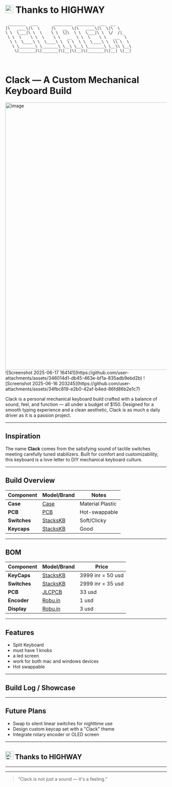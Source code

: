 # <img src="https://raw.githubusercontent.com/Tarikul-Islam-Anik/Telegram-Animated-Emojis/main/Symbols/Red%20Heart.webp" alt="Red Heart Emoji" width="25" height="25" /> Thanks to HIGHWAY

```
 ________  ___       ________  ________  ___  __       
|\   ____\|\  \     |\   __  \|\   ____\|\  \|\  \     
\ \  \___|\ \  \    \ \  \|\  \ \  \___|\ \  \/  /|_   
 \ \  \    \ \  \    \ \   __  \ \  \    \ \   ___  \  
  \ \  \____\ \  \____\ \  \ \  \ \  \____\ \  \\ \  \ 
   \ \_______\ \_______\ \__\ \__\ \_______\ \__\\ \__\
    \|_______|\|_______|\|__|\|__|\|_______|\|__| \|__|
                                                       
                                                       

```


#  Clack — A Custom Mechanical Keyboard Build
<img width="1713" height="833" alt="image" src="https://github.com/user-attachments/assets/2f84d4f9-abf8-42ba-be70-4535b3c05655" />
![Screenshot 2025-06-17 164141](https://github.com/user-attachments/assets/346014d1-db45-463e-bf1a-835adb9ebd2b)
![Screenshot 2025-06-16 203245](https://github.com/user-attachments/assets/34fbc819-e2b0-42af-b4ed-86fd86b2e1c7)

Clack is a personal mechanical keyboard build crafted with a balance of sound, feel, and function — all under a budget of $150. Designed for a smooth typing experience and a clean aesthetic, Clack is as much a daily driver as it is a passion project.

---

##  Inspiration

The name **Clack** comes from the satisfying sound of tactile switches meeting carefully tuned stabilizers. Built for comfort and customizability, this keyboard is a love letter to DIY mechanical keyboard culture.

---

##  Build Overview

| Component     | Model/Brand               | Notes                          |
|---------------|----------------------------|--------------------------------|
| **Case**       | [Case](https://github.com/Praveenkushinpi/CLACK/tree/main/CASE)         | Material Plastic |
| **PCB**        | [PCB](https://github.com/Praveenkushinpi/CLACK/tree/main/PCB)          | Hot-swappable      |
| **Switches**   | [StacksKB](https://stackskb.com/store/akko-creamy-cyan-switch-pack-of-45-pre-order/)       | Soft/Clicky           |
| **Keycaps**    | [StacksKB](https://stackskb.com/store/wild-goose-keycaps/)         | Good              |


---

##  BOM

| Component     | Model/Brand               | Price                          |
|---------------|----------------------------|--------------------------------|
| **KeyCaps**       | [StacksKB](https://stackskb.com/store/akko-clear-white-keycap-set-v2-asa-profile/)         | 3999 inr = 50 usd |
| **Switches**        | [StacksKB](https://stackskb.com/store/akko-v3-crystal-pro-switch-pack-of-45/)          | 2999 inr = 35 usd       |
| **PCB**   | [JLCPCB](https://private-user-images.githubusercontent.com/168343716/456092456-044b7599-4a6e-40b4-bf12-a81c29c08c88.png?jwt=eyJhbGciOiJIUzI1NiIsInR5cCI6IkpXVCJ9.eyJpc3MiOiJnaXRodWIuY29tIiwiYXVkIjoicmF3LmdpdGh1YnVzZXJjb250ZW50LmNvbSIsImtleSI6ImtleTUiLCJleHAiOjE3NTA4MTkwNTksIm5iZiI6MTc1MDgxODc1OSwicGF0aCI6Ii8xNjgzNDM3MTYvNDU2MDkyNDU2LTA0NGI3NTk5LTRhNmUtNDBiNC1iZjEyLWE4MWMyOWMwOGM4OC5wbmc_WC1BbXotQWxnb3JpdGhtPUFXUzQtSE1BQy1TSEEyNTYmWC1BbXotQ3JlZGVudGlhbD1BS0lBVkNPRFlMU0E1M1BRSzRaQSUyRjIwMjUwNjI1JTJGdXMtZWFzdC0xJTJGczMlMkZhd3M0X3JlcXVlc3QmWC1BbXotRGF0ZT0yMDI1MDYyNVQwMjMyMzlaJlgtQW16LUV4cGlyZXM9MzAwJlgtQW16LVNpZ25hdHVyZT05ZDljN2U2ZmYwODhlZGU2OTJjNWVkYzk5MDk5ZWU5ODViZTY4NGQ2ZmY0Y2EyOGE5MThlMDdhMTg2MDMwMDdiJlgtQW16LVNpZ25lZEhlYWRlcnM9aG9zdCJ9.TJexbJ2JOPTNS0pWK4Fx8X82fOrmfui8mHUvjtpRxs8)       | 33 usd            |
| **Encoder**| [Robu.in](https://private-user-images.githubusercontent.com/168343716/456093939-859af2b1-9a2c-4d81-b4bb-97766db01e42.png?jwt=eyJhbGciOiJIUzI1NiIsInR5cCI6IkpXVCJ9.eyJpc3MiOiJnaXRodWIuY29tIiwiYXVkIjoicmF3LmdpdGh1YnVzZXJjb250ZW50LmNvbSIsImtleSI6ImtleTUiLCJleHAiOjE3NTA4MTkwNTksIm5iZiI6MTc1MDgxODc1OSwicGF0aCI6Ii8xNjgzNDM3MTYvNDU2MDkzOTM5LTg1OWFmMmIxLTlhMmMtNGQ4MS1iNGJiLTk3NzY2ZGIwMWU0Mi5wbmc_WC1BbXotQWxnb3JpdGhtPUFXUzQtSE1BQy1TSEEyNTYmWC1BbXotQ3JlZGVudGlhbD1BS0lBVkNPRFlMU0E1M1BRSzRaQSUyRjIwMjUwNjI1JTJGdXMtZWFzdC0xJTJGczMlMkZhd3M0X3JlcXVlc3QmWC1BbXotRGF0ZT0yMDI1MDYyNVQwMjMyMzlaJlgtQW16LUV4cGlyZXM9MzAwJlgtQW16LVNpZ25hdHVyZT1iMjA1NjJkOTMwMDA1N2Q3Yjk3ZTg1NjQ1ODc0OTgwYmY4NDY5NWFmMGJjYzkwMTY2NjUyZDFiYjYzNjExNmUxJlgtQW16LVNpZ25lZEhlYWRlcnM9aG9zdCJ9.BMnRanZ30tjBzOlprUQU22twroIURjnTTjO-QSRDdCs)  | 1 usd              |
| **Display**  | [Robu.in](https://private-user-images.githubusercontent.com/168343716/456094220-fea9dac9-632d-493f-b6a2-2cf06fdc8523.png?jwt=eyJhbGciOiJIUzI1NiIsInR5cCI6IkpXVCJ9.eyJpc3MiOiJnaXRodWIuY29tIiwiYXVkIjoicmF3LmdpdGh1YnVzZXJjb250ZW50LmNvbSIsImtleSI6ImtleTUiLCJleHAiOjE3NTA4MTkwNTksIm5iZiI6MTc1MDgxODc1OSwicGF0aCI6Ii8xNjgzNDM3MTYvNDU2MDk0MjIwLWZlYTlkYWM5LTYzMmQtNDkzZi1iNmEyLTJjZjA2ZmRjODUyMy5wbmc_WC1BbXotQWxnb3JpdGhtPUFXUzQtSE1BQy1TSEEyNTYmWC1BbXotQ3JlZGVudGlhbD1BS0lBVkNPRFlMU0E1M1BRSzRaQSUyRjIwMjUwNjI1JTJGdXMtZWFzdC0xJTJGczMlMkZhd3M0X3JlcXVlc3QmWC1BbXotRGF0ZT0yMDI1MDYyNVQwMjMyMzlaJlgtQW16LUV4cGlyZXM9MzAwJlgtQW16LVNpZ25hdHVyZT03NzIxYWFlODJjOTZiZWYwY2E0NmZmZGJmMmQwNjM2NDA0ZjEzMjBmODQ1ZTkyZTU0YzNjNGMyYWIyODY4YmJmJlgtQW16LVNpZ25lZEhlYWRlcnM9aG9zdCJ9.4TZm8LEaH7tvJQlJOL3LapiQ1uNSj3NfFEgdTf9ja4k)    | 3 usd            |


---

##  Features

- Split Keyboard
- must have 1 knobs
- a led screen
- work for both mac and windows devices
- Hot swappable 

---

##  Build Log / Showcase

---

##  Future Plans

- Swap to silent linear switches for nighttime use  
- Design custom keycap set with a "Clack" theme  
- Integrate rotary encoder or OLED screen

---

##  <img src="https://raw.githubusercontent.com/Tarikul-Islam-Anik/Telegram-Animated-Emojis/main/Symbols/Red%20Heart.webp" alt="Red Heart Emoji" width="25" height="25" /> Thanks to HIGHWAY


---



---

> “Clack is not just a sound — it's a feeling.”
